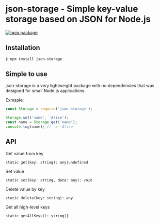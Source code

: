 # json-storage - Simple key-value storage based on JSON for Node.js

[![npm package](https://nodei.co/npm/request.png?downloads=true&downloadRank=true&stars=true)](https://nodei.co/npm/request/)

## Installation
```bash
$ npm install json-storage
```

## Simple to use

json-storage is a very lightweight package with no  dependencies that was designed for small Node.js applications


Exmaple:
```js
const Storage = require('json-storage');

Storage.set('name', 'Alice');
const name = Storage.get('name');
console.log(name); // -> 'Alice'
```

## API

Get value from key
```
static get(key: string): any|undefined
```

Set value

```
static set(key: string, data: any): void
```

Delete value by key

```
static delete(key: string): any
```

Get all high-level keys

```
static getAllKeys(): string[]
```

